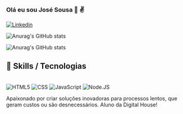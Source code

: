 ### Olá eu sou José Sousa 👋 ✌️


[![Linkedin](https://img.shields.io/badge/LinkedIn-0077B5?style=for-the-badge&logo=linkedin&logoColor=white)](https://www.linkedin.com/in/josesousacruz/)

![Anurag's GitHub stats](https://github-readme-stats.vercel.app/api?username=jOSEsOUSAFh&show_icons=true&theme=radical)

![Anurag's GitHub stats](https://github-readme-stats.vercel.app/api/top-langs/?username=jOSEsOUSAFh&theme=blue-green)



## 🚀 Skills / Tecnologias

<div style="display: inline_block"><br/> 
<img align="center" alt="HTML5" src="https://img.shields.io/badge/HTML5-E34F26?style=for-the-badge&logo=html5&logoColor=white"/>
<img align="center" alt="CSS" src="https://img.shields.io/badge/CSS3-1572B6?style=for-the-badge&logo=css3&logoColor=white"/>
<img align="center" alt="JavaScript" src="https://img.shields.io/badge/JavaScript-F7DF1E?style=for-the-badge&logo=javascript&logoColor=black"/>
<img align="center" alt="Node.JS" src="https://img.shields.io/badge/Node.js-43853D?style=for-the-badge&logo=node.js&logoColor=white"/>
</div>

Apaixonado por criar soluções inovadoras para processos lentos, que geram custos ou são desnecessários.
Aluno da Digital House!
